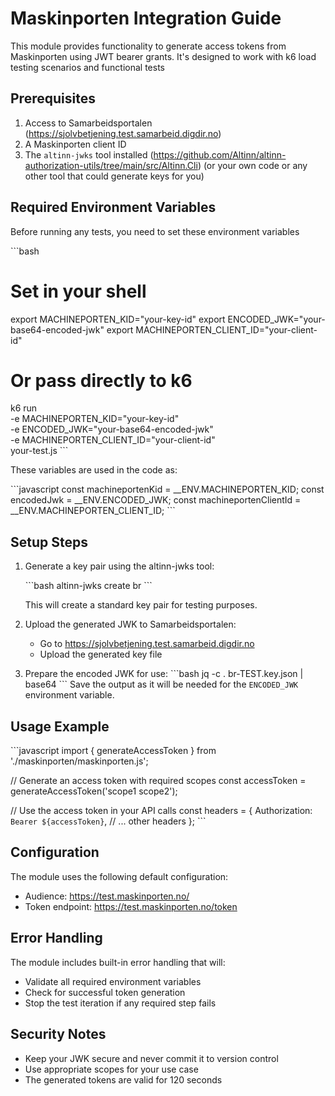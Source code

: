 # Maskinporten Integration Guide

This module provides functionality to generate access tokens from Maskinporten using JWT bearer grants. It's designed to work with k6 load testing scenarios and functional tests

## Prerequisites

1. Access to Samarbeidsportalen (https://sjolvbetjening.test.samarbeid.digdir.no)
2. A Maskinporten client ID
3. The `altinn-jwks` tool installed (https://github.com/Altinn/altinn-authorization-utils/tree/main/src/Altinn.Cli) (or your own code or any other tool that could generate keys for you)

## Required Environment Variables

Before running any tests, you need to set these environment variables

\`\`\`bash
# Set in your shell
export MACHINEPORTEN_KID="your-key-id"
export ENCODED_JWK="your-base64-encoded-jwk"
export MACHINEPORTEN_CLIENT_ID="your-client-id"

# Or pass directly to k6
k6 run \
  -e MACHINEPORTEN_KID="your-key-id" \
  -e ENCODED_JWK="your-base64-encoded-jwk" \
  -e MACHINEPORTEN_CLIENT_ID="your-client-id" \
  your-test.js
\`\`\`

These variables are used in the code as:

\`\`\`javascript
const machineportenKid = __ENV.MACHINEPORTEN_KID;
const encodedJwk = __ENV.ENCODED_JWK;
const machineportenClientId = __ENV.MACHINEPORTEN_CLIENT_ID;
\`\`\`

## Setup Steps

1. Generate a key pair using the altinn-jwks tool:

   \`\`\`bash
   altinn-jwks create br
   \`\`\`

   This will create a standard key pair for testing purposes.

2. Upload the generated JWK to Samarbeidsportalen:

   - Go to https://sjolvbetjening.test.samarbeid.digdir.no
   - Upload the generated key file

3. Prepare the encoded JWK for use:
   \`\`\`bash
   jq -c . br-TEST.key.json | base64
   \`\`\`
   Save the output as it will be needed for the `ENCODED_JWK` environment variable.

## Usage Example

\`\`\`javascript
import { generateAccessToken } from './maskinporten/maskinporten.js';

// Generate an access token with required scopes
const accessToken = generateAccessToken('scope1 scope2');

// Use the access token in your API calls
const headers = {
  Authorization: `Bearer ${accessToken}`,
  // ... other headers
};
\`\`\`

## Configuration

The module uses the following default configuration:

- Audience: https://test.maskinporten.no/
- Token endpoint: https://test.maskinporten.no/token

## Error Handling

The module includes built-in error handling that will:

- Validate all required environment variables
- Check for successful token generation
- Stop the test iteration if any required step fails

## Security Notes

- Keep your JWK secure and never commit it to version control
- Use appropriate scopes for your use case
- The generated tokens are valid for 120 seconds
